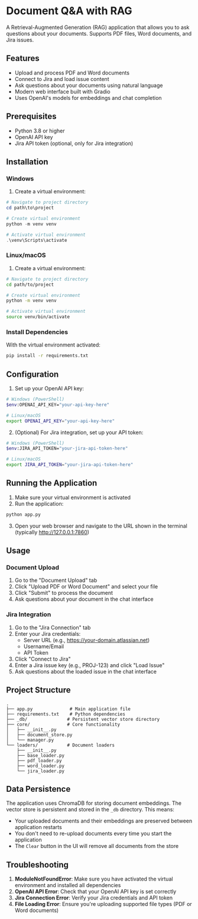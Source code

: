# Document Q&A with RAG

A Retrieval-Augmented Generation (RAG) application that allows you to ask questions about your documents. Supports PDF files, Word documents, and Jira issues.

## Features

- Upload and process PDF and Word documents
- Connect to Jira and load issue content
- Ask questions about your documents using natural language
- Modern web interface built with Gradio
- Uses OpenAI's models for embeddings and chat completion

## Prerequisites

- Python 3.8 or higher
- OpenAI API key
- Jira API token (optional, only for Jira integration)

## Installation

### Windows

1. Create a virtual environment:
```powershell
# Navigate to project directory
cd path\to\project

# Create virtual environment
python -m venv venv

# Activate virtual environment
.\venv\Scripts\activate
```

### Linux/macOS

1. Create a virtual environment:
```bash
# Navigate to project directory
cd path/to/project

# Create virtual environment
python -m venv venv

# Activate virtual environment
source venv/bin/activate
```

### Install Dependencies

With the virtual environment activated:
```bash
pip install -r requirements.txt
```

## Configuration

1. Set up your OpenAI API key:
```bash
# Windows (PowerShell)
$env:OPENAI_API_KEY="your-api-key-here"

# Linux/macOS
export OPENAI_API_KEY="your-api-key-here"
```

2. (Optional) For Jira integration, set up your API token:
```bash
# Windows (PowerShell)
$env:JIRA_API_TOKEN="your-jira-api-token-here"

# Linux/macOS
export JIRA_API_TOKEN="your-jira-api-token-here"
```

## Running the Application

1. Make sure your virtual environment is activated
2. Run the application:
```bash
python app.py
```
3. Open your web browser and navigate to the URL shown in the terminal (typically http://127.0.0.1:7860)

## Usage

### Document Upload
1. Go to the "Document Upload" tab
2. Click "Upload PDF or Word Document" and select your file
3. Click "Submit" to process the document
4. Ask questions about your document in the chat interface

### Jira Integration
1. Go to the "Jira Connection" tab
2. Enter your Jira credentials:
   - Server URL (e.g., https://your-domain.atlassian.net)
   - Username/Email
   - API Token
3. Click "Connect to Jira"
4. Enter a Jira issue key (e.g., PROJ-123) and click "Load Issue"
5. Ask questions about the loaded issue in the chat interface

## Project Structure

```
.
├── app.py              # Main application file
├── requirements.txt    # Python dependencies
├── _db/               # Persistent vector store directory
├── core/              # Core functionality
│   ├── __init__.py
│   ├── document_store.py
│   └── manager.py
└── loaders/           # Document loaders
    ├── __init__.py
    ├── base_loader.py
    ├── pdf_loader.py
    ├── word_loader.py
    └── jira_loader.py
```

## Data Persistence

The application uses ChromaDB for storing document embeddings. The vector store is persistent and stored in the `_db` directory. This means:
- Your uploaded documents and their embeddings are preserved between application restarts
- You don't need to re-upload documents every time you start the application
- The `Clear` button in the UI will remove all documents from the store

## Troubleshooting

1. **ModuleNotFoundError**: Make sure you have activated the virtual environment and installed all dependencies
2. **OpenAI API Error**: Check that your OpenAI API key is set correctly
3. **Jira Connection Error**: Verify your Jira credentials and API token
4. **File Loading Error**: Ensure you're uploading supported file types (PDF or Word documents)

